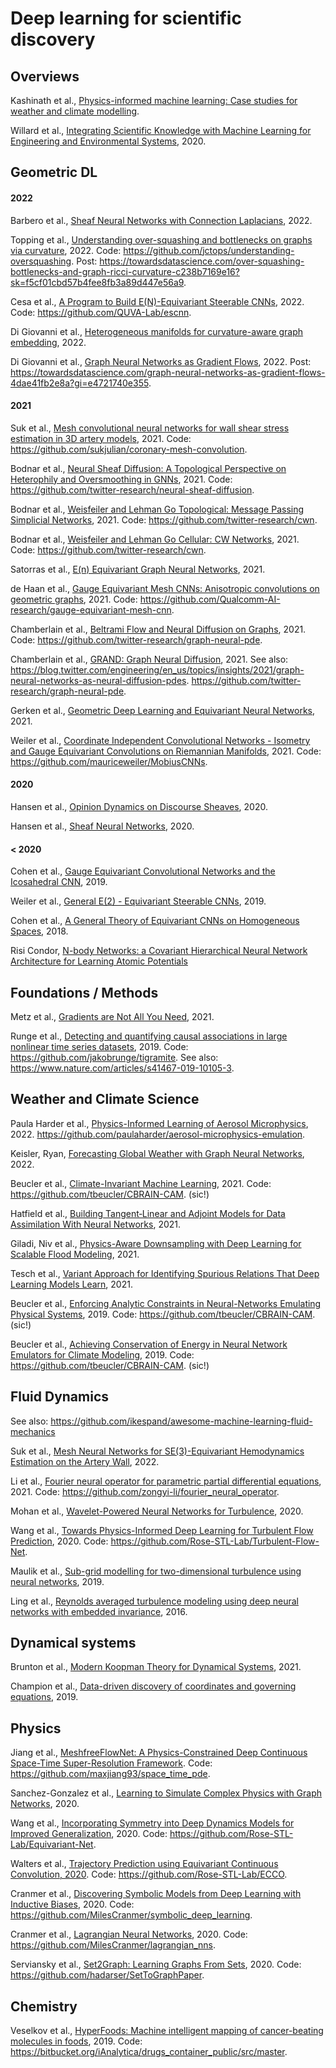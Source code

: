 # Deep learning for scientific discovery

## Overviews

Kashinath et al., [Physics-informed machine learning: Case studies for weather and climate modelling](https://www.researchgate.net/publication/349346849_Physics-informed_machine_learning_Case_studies_for_weather_and_climate_modelling).

Willard et al., [Integrating Scientific Knowledge with Machine Learning for Engineering and Environmental Systems](https://arxiv.org/abs/2003.04919), 2020.

## Geometric DL

#### 2022

Barbero et al., [Sheaf Neural Networks with Connection Laplacians](https://ui.adsabs.harvard.edu/abs/2022arXiv220608702B), 2022.

Topping et al., [Understanding over-squashing and bottlenecks on graphs via curvature](https://arxiv.org/abs/2111.14522), 2022. Code: https://github.com/jctops/understanding-oversquashing. Post: https://towardsdatascience.com/over-squashing-bottlenecks-and-graph-ricci-curvature-c238b7169e16?sk=f5cf01cbd57b4fee8fb3a89d447e56a9.

Cesa et al., [A Program to Build E(N)-Equivariant Steerable CNNs](https://openreview.net/forum?id=WE4qe9xlnQw), 2022. Code: https://github.com/QUVA-Lab/escnn.

Di Giovanni et al., [Heterogeneous manifolds for curvature-aware graph embedding](https://arxiv.org/abs/2202.01185), 2022.

Di Giovanni et al., [Graph Neural Networks as Gradient Flows](https://arxiv.org/abs/2206.10991), 2022. Post: https://towardsdatascience.com/graph-neural-networks-as-gradient-flows-4dae41fb2e8a?gi=e4721740e355.

#### 2021

Suk et al., [Mesh convolutional neural networks for wall shear stress estimation in 3D artery models](https://arxiv.org/abs/2109.04797), 2021. Code: https://github.com/sukjulian/coronary-mesh-convolution.

Bodnar et al., [Neural Sheaf Diffusion: A Topological Perspective on Heterophily and Oversmoothing in GNNs](https://arxiv.org/pdf/2202.04579.pdf), 2021. Code: https://github.com/twitter-research/neural-sheaf-diffusion.

Bodnar et al., [Weisfeiler and Lehman Go Topological: Message Passing Simplicial Networks](https://arxiv.org/abs/2103.03212), 2021. Code: https://github.com/twitter-research/cwn.

Bodnar et al., [Weisfeiler and Lehman Go Cellular: CW Networks](https://arxiv.org/abs/2106.12575), 2021. Code: https://github.com/twitter-research/cwn.

Satorras et al., [E(n) Equivariant Graph Neural Networks](https://arxiv.org/abs/2102.09844), 2021.

de Haan et al., [Gauge Equivariant Mesh CNNs: Anisotropic convolutions on geometric graphs](https://arxiv.org/abs/2003.05425), 2021. Code: https://github.com/Qualcomm-AI-research/gauge-equivariant-mesh-cnn.

Chamberlain et al., [Beltrami Flow and Neural Diffusion on Graphs](https://proceedings.neurips.cc/paper/2021/file/0cbed40c0d920b94126eaf5e707be1f5-Paper.pdf), 2021. Code: https://github.com/twitter-research/graph-neural-pde.

Chamberlain et al., [GRAND: Graph Neural Diffusion](https://arxiv.org/abs/2106.10934), 2021. See also: <https://blog.twitter.com/engineering/en_us/topics/insights/2021/graph-neural-networks-as-neural-diffusion-pdes>. https://github.com/twitter-research/graph-neural-pde.

Gerken et al., [Geometric Deep Learning and Equivariant Neural Networks](https://arxiv.org/pdf/2105.13926.pdf), 2021.

Weiler et al., [Coordinate Independent Convolutional Networks - Isometry and Gauge Equivariant Convolutions on Riemannian Manifolds](https://arxiv.org/pdf/2106.06020), 2021. Code: https://github.com/mauriceweiler/MobiusCNNs.

#### 2020

Hansen et al., [Opinion Dynamics on Discourse Sheaves](https://arxiv.org/pdf/2005.12798.pdf), 2020.

Hansen et al., [Sheaf Neural Networks](https://arxiv.org/abs/2012.06333), 2020.

#### < 2020

Cohen et al., [Gauge Equivariant Convolutional Networks and the Icosahedral CNN](http://arxiv.org/abs/1902.04615), 2019.

Weiler et al., [General E(2) - Equivariant Steerable CNNs](https://github.com/QUVA-Lab/e2cnn), 2019.

Cohen et al., [A General Theory of Equivariant CNNs on Homogeneous Spaces](https://arxiv.org/abs/1811.02017v1), 2018.

Risi Condor, [N-body Networks: a Covariant Hierarchical Neural Network Architecture for Learning Atomic Potentials](https://arxiv.org/pdf/1803.01588v1.pdf)

## Foundations / Methods

Metz et al., [Gradients are Not All You Need](https://arxiv.org/abs/2111.05803), 2021.

Runge et al., [Detecting and quantifying causal associations in large nonlinear time series datasets](https://www.science.org/doi/10.1126/sciadv.aau4996), 2019. Code: https://github.com/jakobrunge/tigramite. See also: https://www.nature.com/articles/s41467-019-10105-3.

## Weather and Climate Science

Paula Harder et al., [Physics-Informed Learning of Aerosol Microphysics](https://arxiv.org/abs/2207.11786), 2022. https://github.com/paulaharder/aerosol-microphysics-emulation.

Keisler, Ryan, [Forecasting Global Weather with Graph Neural Networks](https://arxiv.org/abs/2202.07575), 2022.

Beucler et al., [Climate-Invariant Machine Learning](https://arxiv.org/abs/2112.08440), 2021. Code: https://github.com/tbeucler/CBRAIN-CAM. (sic!)

Hatfield et al., [Building Tangent‐Linear and Adjoint Models for Data Assimilation With Neural Networks](https://www.researchgate.net/publication/353999784_Building_Tangent-Linear_and_Adjoint_Models_for_Data_Assimilation_With_Neural_Networks), 2021.

Giladi, Niv et al., [Physics-Aware Downsampling with Deep Learning for Scalable Flood Modeling](https://arxiv.org/abs/2106.07218), 2021.

Tesch et al., [Variant Approach for Identifying Spurious Relations That Deep Learning Models Learn](https://www.researchgate.net/publication/354580335_Variant_Approach_for_Identifying_Spurious_Relations_That_Deep_Learning_Models_Learn), 2021.

Beucler et al., [Enforcing Analytic Constraints in Neural-Networks Emulating Physical Systems](https://arxiv.org/pdf/1909.00912.pdf), 2019. Code: https://github.com/tbeucler/CBRAIN-CAM. (sic!)

Beucler et al., [Achieving Conservation of Energy in Neural Network Emulators for Climate Modeling](https://arxiv.org/pdf/1906.06622.pdf), 2019. Code: https://github.com/tbeucler/CBRAIN-CAM. (sic!)

## Fluid Dynamics

See also: <https://github.com/ikespand/awesome-machine-learning-fluid-mechanics>

Suk et al., [Mesh Neural Networks for SE(3)-Equivariant Hemodynamics Estimation on the Artery Wall](https://arxiv.org/abs/2212.05023), 2022.

Li et al., [Fourier neural operator for parametric partial differential equations](https://arxiv.org/pdf/2010.08895.pdf), 2021. Code: <https://github.com/zongyi-li/fourier_neural_operator>.

Mohan et al., [Wavelet-Powered Neural Networks for Turbulence](https://www.climatechange.ai/papers/iclr2020/16), 2020.

Wang et al., [Towards Physics-Informed Deep Learning for Turbulent Flow Prediction](https://dl.acm.org/doi/10.1145/3394486.3403198), 2020. Code: <https://github.com/Rose-STL-Lab/Turbulent-Flow-Net>.

Maulik et al., [Sub-grid modelling for two-dimensional turbulence using neural networks](https://arxiv.org/abs/1808.02983), 2019.

Ling et al., [Reynolds averaged turbulence modeling using deep neural networks with embedded invariance](https://www.cambridge.org/core/journals/journal-of-fluid-mechanics/article/abs/reynolds-averaged-turbulence-modelling-using-deep-neural-networks-with-embedded-invariance/0B280EEE89C74A7BF651C422F8FBD1EB), 2016.

## Dynamical systems

Brunton et al., [Modern Koopman Theory for Dynamical Systems](https://arxiv.org/abs/2102.12086), 2021.

Champion et al., [Data-driven discovery of coordinates and governing equations](https://arxiv.org/abs/1904.02107), 2019.

## Physics

Jiang et al., [MeshfreeFlowNet: A Physics-Constrained Deep Continuous Space-Time Super-Resolution Framework](https://arxiv.org/pdf/2005.01463.pdf). Code: <https://github.com/maxjiang93/space_time_pde>.

Sanchez-Gonzalez et al., [Learning to Simulate Complex Physics with Graph Networks](https://arxiv.org/abs/2002.09405), 2020.

Wang et al., [Incorporating Symmetry into Deep Dynamics Models for Improved Generalization](https://arxiv.org/abs/2002.03061), 2020. Code: <https://github.com/Rose-STL-Lab/Equivariant-Net>.

Walters et al., [Trajectory Prediction using Equivariant Continuous Convolution, 2020](https://arxiv.org/abs/2010.11344). Code: <https://github.com/Rose-STL-Lab/ECCO>.

Cranmer et al., [Discovering Symbolic Models from Deep Learning with Inductive Biases](https://arxiv.org/abs/2006.11287), 2020. Code: <https://github.com/MilesCranmer/symbolic_deep_learning>.

Cranmer et al., [Lagrangian Neural Networks](https://arxiv.org/abs/2003.04630), 2020. Code: https://github.com/MilesCranmer/lagrangian_nns.

Serviansky et al., [Set2Graph: Learning Graphs From Sets](https://arxiv.org/pdf/2002.08772.pdf), 2020. Code: <https://github.com/hadarser/SetToGraphPaper>.

## Chemistry

Veselkov et al., [HyperFoods: Machine intelligent mapping of cancer-beating molecules in foods](https://www.nature.com/articles/s41598-019-45349-y#citeas), 2019. Code: <https://bitbucket.org/iAnalytica/drugs_container_public/src/master>.
